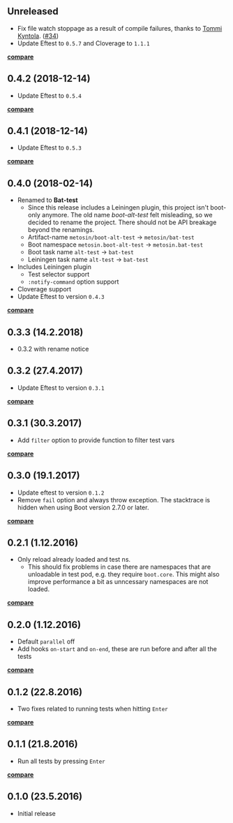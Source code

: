## Unreleased

- Fix file watch stoppage as a result of compile failures, thanks to [Tommi Kyntola](https://github.com/Kynde). ([#34](https://github.com/metosin/bat-test/issues/34))
- Update Eftest to `0.5.7` and Cloverage to `1.1.1`

**[compare](https://github.com/metosin/boot-alt-test/compare/0.4.2...master)**

## 0.4.2 (2018-12-14)

- Update Eftest to `0.5.4`

**[compare](https://github.com/metosin/boot-alt-test/compare/0.4.1...0.4.2)**

## 0.4.1 (2018-12-14)

- Update Eftest to `0.5.3`

**[compare](https://github.com/metosin/boot-alt-test/compare/0.4.0...0.4.1)**

## 0.4.0 (2018-02-14)

- Renamed to **Bat-test**
    - Since this release includes a Leiningen plugin, this project isn't boot-only anymore.
      The old name *boot-alt-test* felt misleading, so we decided to rename the project.
      There should not be API breakage beyond the renamings.
    - Artifact-name `metosin/boot-alt-test` -> `metosin/bat-test`
    - Boot namespace `metosin.boot-alt-test` -> `metosin.bat-test`
    - Boot task name `alt-test` -> `bat-test`
    - Leiningen task name `alt-test` -> `bat-test`
- Includes Leiningen plugin
    - Test selector support
    - `:notify-command` option support
- Cloverage support
- Update Eftest to version `0.4.3`

**[compare](https://github.com/metosin/boot-alt-test/compare/0.3.2...0.4.0)**

## 0.3.3 (14.2.2018)

- 0.3.2 with rename notice

## 0.3.2 (27.4.2017)

- Update Eftest to version `0.3.1`

**[compare](https://github.com/metosin/boot-alt-test/compare/0.3.1...0.3.2)**

## 0.3.1 (30.3.2017)

- Add `filter` option to provide function to filter test vars

**[compare](https://github.com/metosin/boot-alt-test/compare/0.3.0...0.3.1)**

## 0.3.0 (19.1.2017)

- Update eftest to version `0.1.2`
- Remove `fail` option and always throw exception. The stacktrace is hidden when using Boot version 2.7.0 or later.

**[compare](https://github.com/metosin/boot-alt-test/compare/0.2.1...0.3.0)**

## 0.2.1 (1.12.2016)

- Only reload already loaded and test ns.
    - This should fix problems in case there are namespaces that are
    unloadable in test pod, e.g. they require `boot.core`. This might also
    improve performance a bit as unncessary namespaces are not loaded.

**[compare](https://github.com/metosin/boot-alt-test/compare/0.2.0...0.2.1)**

## 0.2.0 (1.12.2016)

- Default `parallel` off
- Add hooks `on-start` and `on-end`, these are run before and after all the tests

**[compare](https://github.com/metosin/boot-alt-test/compare/0.1.2...0.2.0)**

## 0.1.2 (22.8.2016)

- Two fixes related to running tests when hitting `Enter`

**[compare](https://github.com/metosin/boot-alt-test/compare/0.1.1...0.1.2)**

## 0.1.1 (21.8.2016)

- Run all tests by pressing `Enter`

**[compare](https://github.com/metosin/boot-alt-test/compare/0.1.0...0.1.1)**

## 0.1.0 (23.5.2016)

- Initial release
